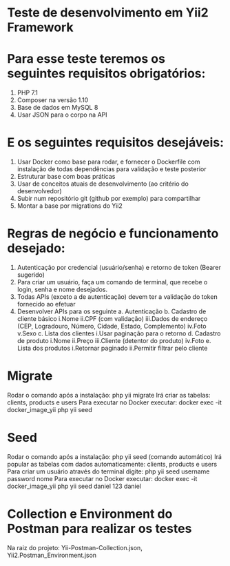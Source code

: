 # Teste de desenvolvimento em Yii2 Framework
# Para esse teste teremos os seguintes requisitos obrigatórios:
1. PHP 7.1
2. Composer na versão 1.10
3. Base de dados em MySQL 8
4. Usar JSON para o corpo na API

# E os seguintes requisitos desejáveis:
1. Usar Docker como base para rodar, e fornecer o Dockerfile com instalação de todas dependências para validação e teste posterior
2. Estruturar base com boas práticas
3. Usar de conceitos atuais de desenvolvimento (ao critério do desenvolvedor)
4. Subir num repositório git (github por exemplo) para compartilhar
5. Montar a base por migrations do Yii2

# Regras de negócio e funcionamento desejado:
1. Autenticação por credencial (usuário/senha) e retorno de token (Bearer sugerido)
2. Para criar um usuário, faça um comando de terminal, que recebe o login, senha e nome desejados.
3. Todas APIs (exceto a de autenticação) devem ter a validação do token fornecido ao efetuar
4. Desenvolver APIs para os seguinte
a. Autenticação
b. Cadastro de cliente básico
i.Nome
ii.CPF (com validação)
iii.Dados de endereço (CEP, Logradouro, Número, Cidade, Estado, Complemento)
iv.Foto
v.Sexo
c. Lista dos clientes
i.Usar paginação para o retorno
d. Cadastro de produto
i.Nome
ii.Preço
iii.Cliente (detentor do produto)
iv.Foto
e. Lista dos produtos
i.Retornar paginado
ii.Permitir filtrar pelo cliente

# Migrate
Rodar o comando após a instalação: php yii migrate
Irá criar as tabelas: clients, products e users
Para executar no Docker executar: docker exec -it docker_image_yii php yii seed

# Seed
Rodar o comando após a instalação: php yii seed (comando automático)
Irá popular as tabelas com dados automaticamente: clients, products e users
Para criar um usuário através do terminal digite: php yii seed username password nome
Para executar no Docker executar: docker exec -it docker_image_yii php yii seed daniel 123 daniel

# Collection e Environment do Postman para realizar os testes
Na raiz do projeto: Yii-Postman-Collection.json, Yii2.Postman_Environment.json